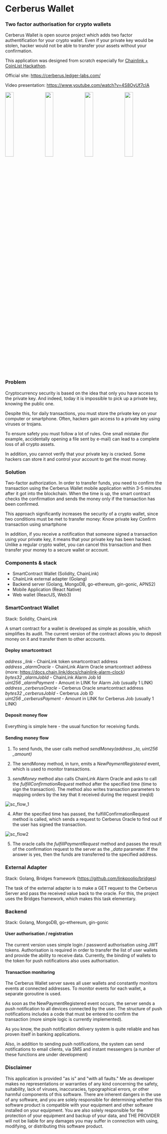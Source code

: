 # Cerberus Wallet
### Two factor authorisation for crypto wallets

Cerberus Wallet is open source project which adds two factor authentification for your crypto wallet. Even if your private key would be stolen, hacker would not be able to transfer your assets without your confirmation.

This application was designed from scratch especially for <a href="https://coinlist.co/build/chainlink/">Chainlink + CoinList Hackathon</a>.

Official site: https://cerberus.ledger-labs.com/

Video presentation: https://www.youtube.com/watch?v=4S8OyUf7cIA

<img src="https://user-images.githubusercontent.com/26343374/68207919-18c81100-ffe1-11e9-8623-23be911b6718.png" width="23%" />&nbsp;&nbsp;
<img src="https://user-images.githubusercontent.com/26343374/68207920-1960a780-ffe1-11e9-87ac-01122a3ef0e4.png" width="23%" />&nbsp;&nbsp;
<img src="https://user-images.githubusercontent.com/26343374/68207923-1960a780-ffe1-11e9-9781-61a1af9c54c3.png" width="23%" />&nbsp;&nbsp;
<img src="https://user-images.githubusercontent.com/26343374/68207924-1960a780-ffe1-11e9-8863-2cd482cb9059.png" width="23%" />

### Problem

Cryptocurrency security is based on the idea that only you have access to the private key. And indeed, today it is impossible to pick up a private key, knowing the public one.

Despite this, for daily transactions, you must store the private key on your computer or smartphone. Often, hackers gain access to a private key using viruses or trojans.

To ensure safety you must follow a lot of rules. One small mistake (for example, accidentally opening a file sent by e-mail) can lead to a complete loss of all crypto assets.

In addition, you cannot verify that your private key is cracked. Some hackers can store it and control your account to get the most money.

### Solution

Two-factor authorization. In order to transfer funds, you need to confirm the transaction using the Cerberus Wallet mobile application within 3-5 minutes after it got into the blockchain. When the time is up, the smart contract checks the confirmation and sends the money only if the transaction has been confirmed.

This approach significantly increases the security of a crypto wallet, since two conditions must be met to transfer money:
Know private key
Confirm transaction using smartphone

In addition, if you receive a notification that someone signed a transaction using your private key, it means that your private key has been hacked. Unlike a regular crypto wallet, you can cancel this transaction and then transfer your money to a secure wallet or account.

### Components & stack

* SmartContract Wallet (Solidity, ChainLink)
* ChainLink external adapter (Golang)
* Backend server (Golang, MongoDB, go-ethereum, gin-gonic, APNS2)
* Mobile Application (React Native)
* Web wallet (ReactJS, Web3)

### SmartContract Wallet
Stack: Solidity, ChainLink

A smart contract for a wallet is developed as simple as possible, which simplifies its audit. The current version of the contract allows you to deposit money on it and transfer them to other accounts.

#### Deploy smartcontract
*address _link* - ChainLink token smartcontract address<br/>
*address _alarmOracle* - ChainLink Alarm Oracle smartcontract address (more: https://docs.chain.link/docs/chainlink-alarm-clock)<br/>
*bytes32 _alarmJobId* - ChainLink Alarm Job Id<br/>
*uint256 _alarmPayment* - Amount in LINK for Alarm Job (usually 1 LINK)<br/>
*address _cerberusOracle* - Cerberus Oracle smartcontract address<br/>
*bytes32 _cerberusJobId* - Cerberus Job ID<br/>
*uint256 _cerberusPayment* - Amount in LINK for Cerberus Job (usually 1 LINK)<br/>

#### Deposit money flow
Everything is simple here - the usual function for receiving funds.

#### Sending money flow

1. To send funds, the user calls method *sendMoney(address _to, uint256 _amount)*

2. The sendMoney method, in turn, emits a *NewPaymentRegistered* event, which is used to monitor transactions.

3. *sendMoney* method also calls ChainLink Alarm Oracle and asks to call the *fulfillConfirmationRequest* method after the specified time (time to sign the transaction). The method also writes transaction parameters to mapping orders by the key that it received during the request (reqId)

![sc_flow_1](https://user-images.githubusercontent.com/26343374/68213193-259e3200-ffec-11e9-8731-a75fbda0e9a4.png)

4. After the specified time has passed, the fulfillConfirmationRequest method is called, which sends a request to Cerberus Oracle to find out if the user has signed the transaction.

![sc_flow2](https://user-images.githubusercontent.com/26343374/68214013-ad387080-ffed-11e9-8eb1-be20fb761db7.png)

5. The oracle calls the *fulfillPaymentRequest* method and passes the result of the confirmation request to the server as the *_data* parameter. If the answer is yes, then the funds are transferred to the specified address.

### External Adapter
Stack: Golang, Bridges framework (https://github.com/linkpoolio/bridges)

The task of the external adapter is to make a GET request to the Cerberus Server and pass the received value back to the oracle. For this, the project uses the Bridges framework, which makes this task elementary.

### Backend
Stack: Golang, MongoDB, go-ethereum, gin-gonic

#### User authorisation / registration
The current version uses simple login / password authorisation using JWT tokens. Authorisation is required in order to transfer the list of user wallets and provide the ability to receive data. Currently, the binding of wallets to the token for push notifications also uses authorisation.

#### Transaction monitoring
The Cerberus Wallet server saves all user wallets and constantly monitors events at connected addresses. To monitor events for each wallet, a separate goroutine is used.

As soon as the NewPaymentRegistered event occurs, the server sends a push notification to all devices connected by the user. The structure of push notifications includes a code that must be entered to confirm the transaction (more simple logic is currently implemented).

As you know, the push notification delivery system is quite reliable and has proven itself in banking applications.

Also, in addition to sending push notifications, the system can send notifications to email clients, via SMS and instant messengers (a number of these functions are under development)

### Disclaimer

This application is provided "as is" and "with all faults." Me as developer makes no representations or warranties of any kind concerning the safety, suitability, lack of viruses, inaccuracies, typographical errors, or other harmful components of this software. There are inherent dangers in the use of any software, and you are solely responsible for determining whether this software product is compatible with your equipment and other software installed on your equipment. You are also solely responsible for the protection of your equipment and backup of your data, and THE PROVIDER will not be liable for any damages you may suffer in connection with using, modifying, or distributing this software product.

